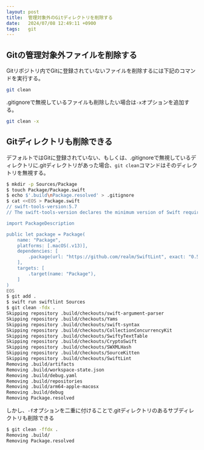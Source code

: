 ```yaml
---
layout: post
title:  管理対象外のGitディレクトリを削除する
date:   2024/07/08 12:49:11 +0900
tags:   git
---
```


## Gitの管理対象外ファイルを削除する

Gitリポジトリ内でGitに登録されていないファイルを削除するには下記のコマンドを実行する。

```sh
git clean
```

.gitignoreで無視しているファイルも削除したい場合は`-x`オプションを追加する。

```sh
git clean -x
```

## Gitディレクトリも削除できる

デフォルトではGitに登録されていない、もしくは、.gitignoreで無視しているディレクトリに.gitディレクトリがあった場合、`git clean`コマンドはそのディレクトリを無視する。

```sh
$ mkdir -p Sources/Package
$ touch Package/Package.swift
$ echo $'.build\nPackage.resolved' > .gitignore
$ cat <<EOS > Package.swift
// swift-tools-version:5.7
// The swift-tools-version declares the minimum version of Swift required to build this package.

import PackageDescription

public let package = Package(
    name: "Package",
    platforms: [.macOS(.v13)],
    dependencies: [
        .package(url: "https://github.com/realm/SwiftLint", exact: "0.53.0"),
    ],
    targets: [
        .target(name: "Package"),
    ]
)
EOS
$ git add .
$ swift run swiftlint Sources
$ git clean -fdx .
Skipping repository .build/checkouts/swift-argument-parser
Skipping repository .build/checkouts/Yams
Skipping repository .build/checkouts/swift-syntax
Skipping repository .build/checkouts/CollectionConcurrencyKit
Skipping repository .build/checkouts/SwiftyTextTable
Skipping repository .build/checkouts/CryptoSwift
Skipping repository .build/checkouts/SWXMLHash
Skipping repository .build/checkouts/SourceKitten
Skipping repository .build/checkouts/SwiftLint
Removing .build/artifacts
Removing .build/workspace-state.json
Removing .build/debug.yaml
Removing .build/repositories
Removing .build/arm64-apple-macosx
Removing .build/debug
Removing Package.resolved
```

しかし、`-f`オプションを二重に付けることで.gitディレクトリのあるサブディレクトリも削除できる

```sh
$ git clean -ffdx .
Removing .build/
Removing Package.resolved
```
